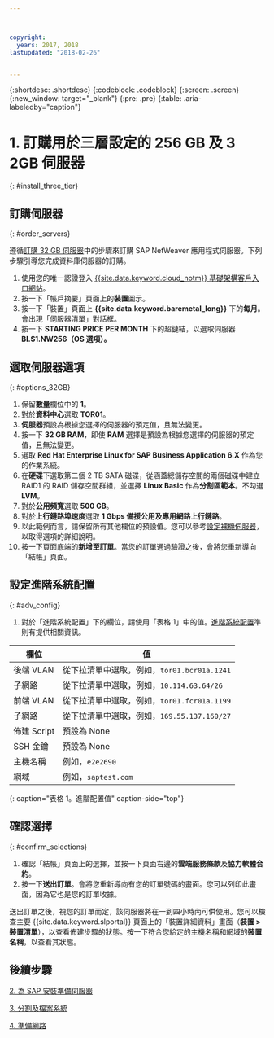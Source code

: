 ```yaml
---



copyright:
  years: 2017, 2018
lastupdated: "2018-02-26"


---
```


{:shortdesc: .shortdesc}
{:codeblock: .codeblock}
{:screen: .screen}
{:new_window: target="_blank"}
{:pre: .pre}
{:table: .aria-labeledby="caption"}

# 1. 訂購用於三層設定的 256 GB 及 3 2GB 伺服器
{: #install_three_tier}

## 訂購伺服器
{: #order_servers}

遵循[訂購 32 GB 伺服器](/docs/infrastructure/sap-netweaver-rhel-qrg/rhel-set-up-infrastructure-32GB.html#order_32GB)中的步驟來訂購 SAP NetWeaver 應用程式伺服器。下列步驟引導您完成資料庫伺服器的訂購。

1. 使用您的唯一認證登入 [{{site.data.keyword.cloud_notm}} 基礎架構客戶入口網站](https://control.softlayer.com)。
2. 按一下「帳戶摘要」頁面上的**裝置**圖示。
3. 按一下「裝置」頁面上 **{{site.data.keyword.baremetal_long}}** 下的**每月**。會出現「伺服器清單」對話框。
4. 按一下 **STARTING PRICE PER MONTH** 下的超鏈結，以選取伺服器 **BI.S1.NW256（OS 選項）。**

## 選取伺服器選項
{: #options_32GB}

1. 保留**數量**欄位中的 **1**。
2. 對於**資料中心**選取 **TOR01**。
3. **伺服器**預設為根據您選擇的伺服器的預定值，且無法變更。
4. 按一下 **32 GB RAM**，即使 **RAM** 選擇是預設為根據您選擇的伺服器的預定值，且無法變更。
5. 選取 **Red Hat Enterprise Linux for SAP Business Application 6.X** 作為您的作業系統。
6. 在**硬碟**下選取第二個 2 TB SATA 磁碟，從涵蓋總儲存空間的兩個磁碟中建立 RAID1 的 RAID 儲存空間群組，並選擇 **Linux Basic** 作為**分割區範本**。不勾選 **LVM**。
7. 對於**公用頻寬**選取 **500 GB**。
8. 對於**上行鏈路埠速度**選取 **1 Gbps 備援公用及專用網路上行鏈路**。
9. 以此範例而言，請保留所有其他欄位的預設值。您可以參考[設定裸機伺服器](https://console.bluemix.net/docs/bare-metal/configuring.html#setting-up-your-bare-metal-servers)，以取得選項的詳細說明。
10.	按一下頁面底端的**新增至訂單**。當您的訂單通過驗證之後，會將您重新導向「結帳」頁面。

## 設定進階系統配置
{: #adv_config}

1. 對於「進階系統配置」下的欄位，請使用「表格 1」中的值。[進階系統配置](https://console.bluemix.net/docs/bare-metal/configuring.html#advanced-system-configuration)準則有提供相關資訊。

|              欄位                |      值                                                              |
| -------------------------------- | -------------------------------------------------------------------- |
|後端 VLAN                         | 從下拉清單中選取，例如，`tor01.bcr01a.1241`                          |
|子網路                            | 從下拉清單中選取，例如，`10.114.63.64/26`                            |
|前端 VLAN                         | 從下拉清單中選取，例如，`tor01.fcr01a.1199`                          |
|子網路                            | 從下拉清單中選取，例如，`169.55.137.160/27`                          |
|佈建 Script                       | 預設為 None                                                          |
|SSH 金鑰                          | 預設為 None                                                          |
|主機名稱                          | 例如，`e2e2690`                                                      |
|網域                              | 例如，`saptest.com`                                                  |
{: caption="表格 1。進階配置值" caption-side="top"}  

## 確認選擇
{: #confirm_selections}

1. 確認「結帳」頁面上的選擇，並按一下頁面右邊的**雲端服務條款**及**協力軟體合約**。
2. 按一下**送出訂單**。會將您重新導向有您的訂單號碼的畫面。您可以列印此畫面，因為它也是您的訂單收據。

送出訂單之後，視您的訂單而定，該伺服器將在一到四小時內可供使用。您可以檢查主要 {{site.data.keyword.slportal}} 頁面上的「裝置詳細資料」畫面（**裝置 > 裝置清單**），以查看佈建步驟的狀態。按一下符合您給定的主機名稱和網域的**裝置名稱**，以查看其狀態。

## 後續步驟

  [2. 為 SAP 安裝準備伺服器](/docs/infrastructure/sap-netweaver-rhel-qrg/rhel-prepare-server-256GB.html)
  
  [3. 分割及檔案系統](/docs/infrastructure/sap-netweaver-rhel-qrg/rhel-partition-256GB.html)
  
  [4. 準備網路](/docs/infrastructure/sap-netweaver-rhel-qrg/rhel-prepare-network.html#network)

